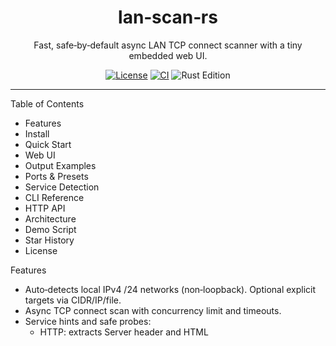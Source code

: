 <h1 align="center">lan‑scan‑rs</h1>

<p align="center">
  Fast, safe‑by‑default async LAN TCP connect scanner with a tiny embedded web UI.
</p>

<p align="center">
  <a href="LICENSE"><img alt="License" src="https://img.shields.io/badge/License-MIT-yellow.svg"></a>
  <a href="https://github.com/thomas0903/lan-scan-rs/actions/workflows/ci.yml"><img alt="CI" src="https://github.com/thomas0903/lan-scan-rs/actions/workflows/ci.yml/badge.svg"></a>
  <img alt="Rust Edition" src="https://img.shields.io/badge/Rust-2021-orange">
</p>

---

Table of Contents
- Features
- Install
- Quick Start
- Web UI
- Output Examples
- Ports & Presets
- Service Detection
- CLI Reference
- HTTP API
- Architecture
- Demo Script
- Star History
- License

Features
- Auto‑detects local IPv4 /24 networks (non‑loopback). Optional explicit targets via CIDR/IP/file.
- Async TCP connect scan with concurrency limit and timeouts.
- Service hints and safe probes:
  - HTTP: extracts Server header and HTML <title>
  - SSH: reads SSH identification banner
  - TLS: summarizes certificate (subject/issuer/expiry)
  - Redis (opt‑in): PING → PONG
- Outputs pretty CLI table and JSON (when --output is provided).
- Embedded web UI with Quick preset, Skip DNS (53), Redis toggle, Start/Stop, and ETA.

Install
```bash
# 1) Install Rust (if needed)
curl --proto '=https' --tlsv1.2 -sSf https://sh.rustup.rs | sh

# 2) Build release binary
cargo build --release

# 3) Show help
./target/release/lan-scan-rs --help
```

Quick Start
```bash
# Localhost demo (fast)
./target/release/lan-scan-rs --targets 127.0.0.1 --timeout-ms 300 --output demo.json

# Autodetect local /24s with quick preset (smaller ports + faster timeouts)
./target/release/lan-scan-rs --quick --timeout-ms 300

# Exclude noisy ports (e.g., DNS/53) and enable Redis probe
./target/release/lan-scan-rs --quick --exclude-ports 53 --probe-redis

# Use custom ports file
./target/release/lan-scan-rs --ports ports.txt --concurrency 800 --timeout-ms 300 --output results.json
```

Web UI
```bash
./target/release/lan-scan-rs --serve-ui --bind 127.0.0.1:8080
# open http://127.0.0.1:8080
```
UI highlights:
- Quick scan preset and Skip DNS (53) toggle
- Optional Redis PING probe
- Start/Stop buttons and ETA (based on recent scan rate)
- Progress polling and results table (IP, port, service, latency, banner)

Output Examples
- CLI table (example):
```
Open ports: 4 (scanned: 4)
ip         port  service  latency_ms  banner
---------  ----  -------  ----------  ------------------------------------------------------------
127.0.0.1  2222  ssh               3  SSH-2.0-OpenSSH_9.8\r\n
127.0.0.1  8443  https             0  TLS: subject_cn=localhost, issuer_cn=localhost, not_after=...
127.0.0.1  6379  redis             3  redis PONG
127.0.0.1  8080  http              3  HTTP server=SimpleHTTP/0.6 Python/3.12, title="Directory ..."
```

- JSON (see examples/sample-output.json):
```text
{
  "scanned_total": 4,
  "scanned_done": 4,
  "open_count": 4,
  "entries": [
    { "ip": "127.0.0.1", "port": 2222, "service": "ssh",   "banner": "SSH-2.0-OpenSSH_9.8\r\n" },
    { "ip": "127.0.0.1", "port": 8443, "service": "https", "banner": "TLS: subject_cn=localhost, issuer_cn=localhost, not_after=..." },
    { "ip": "127.0.0.1", "port": 6379, "service": "redis", "banner": "+PONG" },
    { "ip": "127.0.0.1", "port": 8080, "service": "http",  "banner": "HTTP server=SimpleHTTP/0.6 ..., title=\"...\"" }
  ]
}
```

Ports & Presets
- ports.txt format: one port or inclusive range per line; `#` comments allowed.
  ```
  22
  80
  8000-8010
  # comments are fine
  ```
- Defaults:
  - default_ports: expanded list of common infra/web/DB/queue/management ports.
  - quick_ports: smaller, high‑signal subset used by the Quick preset.
  - Exclude specific ports with `--exclude-ports "53,135-139"` (or UI toggle for DNS/53).

Service Detection
- HTTP: GET / with target Host header; extracts Server header and HTML `<title>`.
- TLS: client handshake (common TLS ports); extracts certificate subject/issuer/not_after.
- SSH: reads SSH identification banner.
- Redis (opt‑in): PING → `+PONG`.

CLI Reference
```text
--targets <CIDR|IP|file>   CIDR/IP list or file (comments supported)
--ports <path>             Ports file (one port/range per line)
--concurrency <n>          Max in‑flight sockets (default 1000)
--timeout-ms <n>           Connect timeout in ms (default 400; Quick may clamp to 250)
--output <path>            Write results JSON (pretty)
--serve-ui                 Start embedded UI server
--bind <addr:port>         UI bind address (default 127.0.0.1:8080)
--probe-redis              Enable Redis PING detection (6379)
--quick                    Use smaller port set + faster timeouts
--exclude-ports <list>     Skip ports (comma and ranges, e.g., 53,135-139)
```

HTTP API
```text
POST /api/scan
{ "targets": ["CIDR|IP", ...], "ports": [<u16>], "exclude_ports": [<u16>], "concurrency": <n>, "timeout_ms": <n>, "probe_redis": <bool>, "quick": <bool> }

GET /api/status
{ "total": <N>, "scanned": <M>, "open": <K>, "state": "idle|running|done" }

GET /api/results
// last ScanResults JSON

POST /api/cancel
// cancels an in‑progress scan
```

Architecture
```text
src/
  main.rs      # CLI + wiring; starts web UI when requested
  ports.rs     # ports loader/parser; defaults + quick preset
  netdetect.rs # local /24 detection; CIDR expansion
  scanner.rs   # async connect, timeouts, safe probes, progress
  server.rs    # axum API (/scan, /status, /results, /cancel) + static UI
  types.rs     # ScanEntry / ScanResults (serde)
ui/            # index.html, app.js, style.css
```

Demo Script
```bash
./example-run.sh
# Spins up HTTP/TLS/Redis/SSH-like services, runs the scanner, prints results, and cleans up.
```

Star History

[![Star History Chart](https://api.star-history.com/svg?repos=thomas0903/lan-scan-rs&type=Date)](https://star-history.com/#thomas0903/lan-scan-rs&Date)

License
- MIT — see [LICENSE](LICENSE).

License
- MIT — see LICENSE for details.
